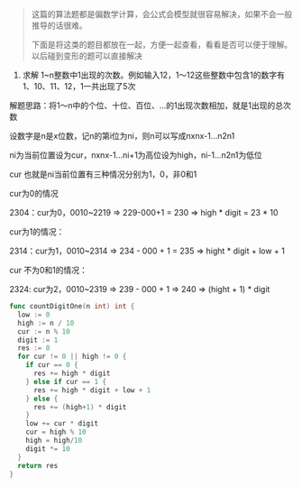 > 这篇的算法题都是偏数学计算，会公式会模型就很容易解决，如果不会一般推导的话很难。
>
> 下面是将这类的题目都放在一起，方便一起查看，看看是否可以便于理解。以后碰到变形的题可以直接解决

1. 求解 1~n整数中1出现的次数。例如输入12，1～12这些整数中包含1的数字有1、10、11、12，1一共出现了5次

解题思路：将1～n中的个位、十位、百位、...的1出现次数相加，就是1出现的总次数

设数字是n是x位数，记n的第i位为ni，则n可以写成nxnx-1...n2n1

ni为当前位置设为cur，nxnx-1...ni+1为高位设为high，ni-1...n2n1为低位

cur 也就是ni当前位置有三种情况分别为1，0，非0和1

cur为0的情况

2304：cur为0，0010~2219 =>  229-000+1 = 230 => high * digit = 23 * 10 

cur为1的情况：

2314：cur为1，0010~2314 => 234 - 000 + 1 = 235 => hight * digit + low + 1 

cur 不为0和1的情况：

2324: cur为2，0010~2319 => 239 - 000 + 1 => 240 => (hight + 1) * digit 

```go
func countDigitOne(n int) int {
  low := 0
  high := n / 10
  cur := n % 10
  digit := 1
  res := 0
  for cur != 0 || high != 0 {
    if cur == 0 {
      res += high * digit
    } else if cur == 1 {
      res += high * digit + low + 1
    } else {
      res += (high+1) * digit
    }
    low += cur * digit
    cur = high % 10
    high = high/10
    digit *= 10
  }
  return res
}
```



